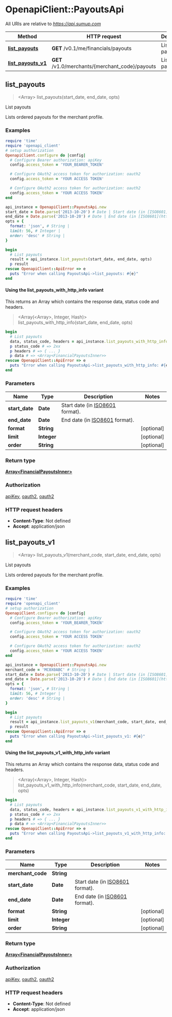 # OpenapiClient::PayoutsApi

All URIs are relative to *https://api.sumup.com*

| Method | HTTP request | Description |
| ------ | ------------ | ----------- |
| [**list_payouts**](PayoutsApi.md#list_payouts) | **GET** /v0.1/me/financials/payouts | List payouts |
| [**list_payouts_v1**](PayoutsApi.md#list_payouts_v1) | **GET** /v1.0/merchants/{merchant_code}/payouts | List payouts |


## list_payouts

> <Array<FinancialPayoutsInner>> list_payouts(start_date, end_date, opts)

List payouts

Lists ordered payouts for the merchant profile.

### Examples

```ruby
require 'time'
require 'openapi_client'
# setup authorization
OpenapiClient.configure do |config|
  # Configure Bearer authorization: apiKey
  config.access_token = 'YOUR_BEARER_TOKEN'

  # Configure OAuth2 access token for authorization: oauth2
  config.access_token = 'YOUR ACCESS TOKEN'

  # Configure OAuth2 access token for authorization: oauth2
  config.access_token = 'YOUR ACCESS TOKEN'
end

api_instance = OpenapiClient::PayoutsApi.new
start_date = Date.parse('2013-10-20') # Date | Start date (in [ISO8601](https://en.wikipedia.org/wiki/ISO_8601) format).
end_date = Date.parse('2013-10-20') # Date | End date (in [ISO8601](https://en.wikipedia.org/wiki/ISO_8601) format).
opts = {
  format: 'json', # String | 
  limit: 56, # Integer | 
  order: 'desc' # String | 
}

begin
  # List payouts
  result = api_instance.list_payouts(start_date, end_date, opts)
  p result
rescue OpenapiClient::ApiError => e
  puts "Error when calling PayoutsApi->list_payouts: #{e}"
end
```

#### Using the list_payouts_with_http_info variant

This returns an Array which contains the response data, status code and headers.

> <Array(<Array<FinancialPayoutsInner>>, Integer, Hash)> list_payouts_with_http_info(start_date, end_date, opts)

```ruby
begin
  # List payouts
  data, status_code, headers = api_instance.list_payouts_with_http_info(start_date, end_date, opts)
  p status_code # => 2xx
  p headers # => { ... }
  p data # => <Array<FinancialPayoutsInner>>
rescue OpenapiClient::ApiError => e
  puts "Error when calling PayoutsApi->list_payouts_with_http_info: #{e}"
end
```

### Parameters

| Name | Type | Description | Notes |
| ---- | ---- | ----------- | ----- |
| **start_date** | **Date** | Start date (in [ISO8601](https://en.wikipedia.org/wiki/ISO_8601) format). |  |
| **end_date** | **Date** | End date (in [ISO8601](https://en.wikipedia.org/wiki/ISO_8601) format). |  |
| **format** | **String** |  | [optional] |
| **limit** | **Integer** |  | [optional] |
| **order** | **String** |  | [optional] |

### Return type

[**Array&lt;FinancialPayoutsInner&gt;**](FinancialPayoutsInner.md)

### Authorization

[apiKey](../README.md#apiKey), [oauth2](../README.md#oauth2), [oauth2](../README.md#oauth2)

### HTTP request headers

- **Content-Type**: Not defined
- **Accept**: application/json


## list_payouts_v1

> <Array<FinancialPayoutsInner>> list_payouts_v1(merchant_code, start_date, end_date, opts)

List payouts

Lists ordered payouts for the merchant profile.

### Examples

```ruby
require 'time'
require 'openapi_client'
# setup authorization
OpenapiClient.configure do |config|
  # Configure Bearer authorization: apiKey
  config.access_token = 'YOUR_BEARER_TOKEN'

  # Configure OAuth2 access token for authorization: oauth2
  config.access_token = 'YOUR ACCESS TOKEN'

  # Configure OAuth2 access token for authorization: oauth2
  config.access_token = 'YOUR ACCESS TOKEN'
end

api_instance = OpenapiClient::PayoutsApi.new
merchant_code = 'MC0X0ABC' # String | 
start_date = Date.parse('2013-10-20') # Date | Start date (in [ISO8601](https://en.wikipedia.org/wiki/ISO_8601) format).
end_date = Date.parse('2013-10-20') # Date | End date (in [ISO8601](https://en.wikipedia.org/wiki/ISO_8601) format).
opts = {
  format: 'json', # String | 
  limit: 56, # Integer | 
  order: 'desc' # String | 
}

begin
  # List payouts
  result = api_instance.list_payouts_v1(merchant_code, start_date, end_date, opts)
  p result
rescue OpenapiClient::ApiError => e
  puts "Error when calling PayoutsApi->list_payouts_v1: #{e}"
end
```

#### Using the list_payouts_v1_with_http_info variant

This returns an Array which contains the response data, status code and headers.

> <Array(<Array<FinancialPayoutsInner>>, Integer, Hash)> list_payouts_v1_with_http_info(merchant_code, start_date, end_date, opts)

```ruby
begin
  # List payouts
  data, status_code, headers = api_instance.list_payouts_v1_with_http_info(merchant_code, start_date, end_date, opts)
  p status_code # => 2xx
  p headers # => { ... }
  p data # => <Array<FinancialPayoutsInner>>
rescue OpenapiClient::ApiError => e
  puts "Error when calling PayoutsApi->list_payouts_v1_with_http_info: #{e}"
end
```

### Parameters

| Name | Type | Description | Notes |
| ---- | ---- | ----------- | ----- |
| **merchant_code** | **String** |  |  |
| **start_date** | **Date** | Start date (in [ISO8601](https://en.wikipedia.org/wiki/ISO_8601) format). |  |
| **end_date** | **Date** | End date (in [ISO8601](https://en.wikipedia.org/wiki/ISO_8601) format). |  |
| **format** | **String** |  | [optional] |
| **limit** | **Integer** |  | [optional] |
| **order** | **String** |  | [optional] |

### Return type

[**Array&lt;FinancialPayoutsInner&gt;**](FinancialPayoutsInner.md)

### Authorization

[apiKey](../README.md#apiKey), [oauth2](../README.md#oauth2), [oauth2](../README.md#oauth2)

### HTTP request headers

- **Content-Type**: Not defined
- **Accept**: application/json

